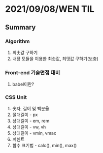 # 2021/09/08/WEN TIL 
## Summary

### Algorithm
1. 최솟값 구하기
2. 내장 모듈을 이용한 최솟값, 최댓값 구하기(보충)

### Front-end 기술면접 대비
1. babel이란?

### CSS Unit
1. 숫자, 길이 및 백분율
2. 절대길이 - px
3. 상대길이 - em, rem
4. 상대길이 - vw, vh
5. 상대길이 - vmin, vmax
6. 퍼센트
7. 함수 표기법 - calc(), min(), max()